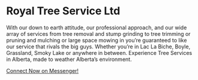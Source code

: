 <!-- Page Content -->
<div class="container">
        <!-- /.col-lg-8 -->
        <div class="col-lg-5">
            <h1 class="font-weight-light">Royal Tree Service Ltd</h1>
            <p>With our down to earth attitude, our professional approach, and our wide array of services from tree removal and stump grinding to tree trimming or pruning and mulching or large space mowing in you’re guaranteed to like our service that rivals the big guys. Whether you’re in Lac La Biche, Boyle, Grassland, Smoky Lake or anywhere in between. Experience Tree Services in Alberta, made to weather Alberta’s environment.</p>
            <a class="btn btn-primary" href="https://m.me/RoyalTreeServicesLtd/">Connect Now on Messenger!</a>
        </div>        
        <!-- /.col-md-4 -->
    </div>
    <!-- /.row -->
